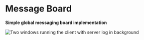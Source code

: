 # Message Board

**Simple global messaging board implementation**

![Two windows running the client with server log in background](https://i.imgur.com/X3L8HoT.png)
